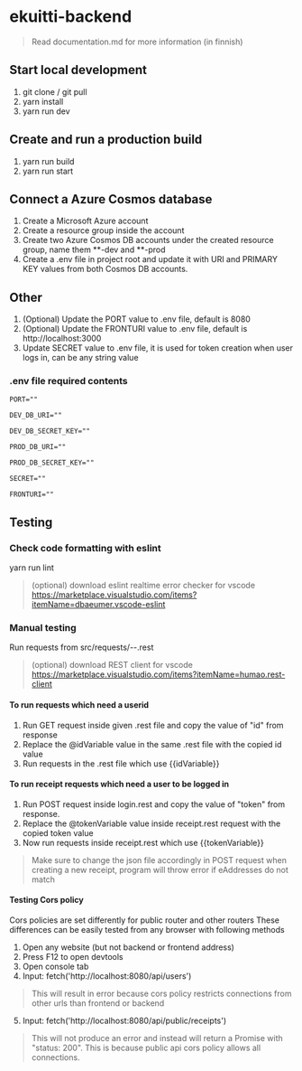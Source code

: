 # ekuitti-backend

> Read documentation.md for more information (in finnish)

## Start local development
1. git clone / git pull
2. yarn install
3. yarn run dev

## Create and run a production build
1. yarn run build
2. yarn run start

## Connect a Azure Cosmos database
1. Create a Microsoft Azure account
2. Create a resource group inside the account
3. Create two Azure Cosmos DB accounts under the created resource group, name them **-dev and **-prod
4. Create a .env file in project root and update it with URI and PRIMARY KEY values from both Cosmos DB accounts.

## Other
1. (Optional) Update the PORT value to .env file, default is 8080
2. (Optional) Update the FRONTURI value to .env file, default is http://localhost:3000
3. Update SECRET value to .env file, it is used for token creation when user logs in, can be any string value

### .env file required contents
```
PORT=""

DEV_DB_URI=""

DEV_DB_SECRET_KEY=""

PROD_DB_URI=""

PROD_DB_SECRET_KEY=""

SECRET=""

FRONTURI=""
```

## Testing

### Check code formatting with eslint
yarn run lint

> (optional) download eslint realtime error checker for vscode https://marketplace.visualstudio.com/items?itemName=dbaeumer.vscode-eslint

### Manual testing
Run requests from src/requests/--.rest

> (optional) download REST client for vscode https://marketplace.visualstudio.com/items?itemName=humao.rest-client

#### To run requests which need a userid
1. Run GET request inside given .rest file and copy the value of "id" from response
2. Replace the @idVariable value in the same .rest file with the copied id value
3. Run requests in the .rest file which use {{idVariable}}

#### To run receipt requests which need a user to be logged in
1. Run POST request inside login.rest and copy the value of "token" from response.
2. Replace the @tokenVariable value inside receipt.rest request with the copied token value
3. Now run requests inside receipt.rest which use {{tokenVariable}}

> Make sure to change the json file accordingly in POST request when creating a new receipt, program will throw error if eAddresses do not match

#### Testing Cors policy
Cors policies are set differently for public router and other routers
These differences can be easily tested from any browser with following methods
1. Open any website (but not backend or frontend address)
2. Press F12 to open devtools
3. Open console tab
4. Input: fetch('http://localhost:8080/api/users')
> This will result in error because cors policy restricts connections from other urls than frontend or backend
5. Input: fetch('http://localhost:8080/api/public/receipts')
> This will not produce an error and instead will return a Promise with "status: 200". This is because public api cors policy allows all connections.
